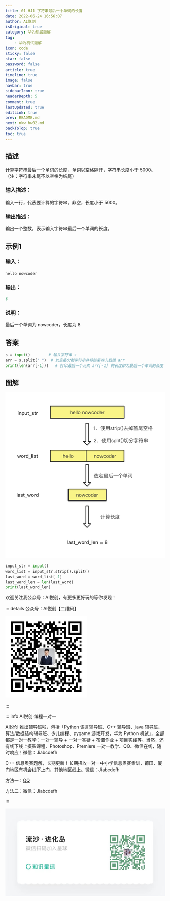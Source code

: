 ```yaml
---
title: 01-HJ1 字符串最后一个单词的长度
date: 2022-06-24 16:56:07
author: AI悦创
isOriginal: true
category: 华为机试题解
tag:
    - 华为机试题解
icon: code
sticky: false
star: false
password: false
article: true
timeline: true
image: false
navbar: true
sidebarIcon: true
headerDepth: 5
comment: true
lastUpdated: true
editLink: true
prev: README.md
next: nkw_hw02.md
backToTop: true
toc: true
---
```


## 描述

计算字符串最后一个单词的长度，单词以空格隔开，字符串长度小于 5000。（注：字符串末尾不以空格为结尾）

### 输入描述：

输入一行，代表要计算的字符串，非空，长度小于 5000。

### 输出描述：

输出一个整数，表示输入字符串最后一个单词的长度。

## 示例1

### 输入：

```python
hello nowcoder
```

### 输出：

```python
8
```

### 说明：

最后一个单词为 nowcoder，长度为 8

## 答案

```python
s = input()        # 输入字符串 s
arr = s.split(" ")  # 以空格分割字符串并将结果存入数组 arr
print(len(arr[-1]))   # 打印最后一个元素 arr[-1] 的长度即为最后一个单词的长度
```

## 图解

![img](./nkw_hw01.assets/WX20211014-193743@2x.png)

```python
input_str = input() 
word_list = input_str.strip().split() 
last_word = word_list[-1] 
last_word_len = len(last_word) 
print(last_word_len)
```

欢迎关注我公众号：AI悦创，有更多更好玩的等你发现！

::: details 公众号：AI悦创【二维码】

![](/gzh.jpg)

:::

::: info AI悦创·编程一对一

AI悦创·推出辅导班啦，包括「Python 语言辅导班、C++ 辅导班、java 辅导班、算法/数据结构辅导班、少儿编程、pygame 游戏开发，华为 Python 机试」，全部都是一对一教学：一对一辅导 + 一对一答疑 + 布置作业 + 项目实践等。当然，还有线下线上摄影课程、Photoshop、Premiere 一对一教学、QQ、微信在线，随时响应！微信：Jiabcdefh

C++ 信息奥赛题解，长期更新！长期招收一对一中小学信息奥赛集训，莆田、厦门地区有机会线下上门，其他地区线上。微信：Jiabcdefh

方法一：[QQ](http://wpa.qq.com/msgrd?v=3&uin=1432803776&site=qq&menu=yes)

方法二：微信：Jiabcdefh

:::

![](/zsxq.jpg)





